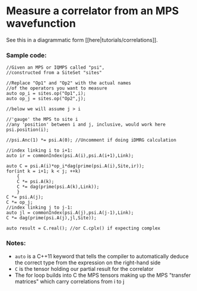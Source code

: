# Measure a correlator from an MPS wavefunction #

See this in a diagrammatic form [[here|tutorials/correlations]].

### Sample code:

    //Given an MPS or IQMPS called "psi",
    //constructed from a SiteSet "sites"
    
    //Replace "Op1" and "Op2" with the actual names
    //of the operators you want to measure
    auto op_i = sites.op("Op1",i);
    auto op_j = sites.op("Op2",j);

    //below we will assume j > i

    //'gauge' the MPS to site i
    //any 'position' between i and j, inclusive, would work here
    psi.position(i); 

    //psi.Anc(1) *= psi.A(0); //Uncomment if doing iDMRG calculation

    //index linking i to i+1:
    auto ir = commonIndex(psi.A(i),psi.A(i+1),Link);

    auto C = psi.A(i)*op_i*dag(prime(psi.A(i),Site,ir));
    for(int k = i+1; k < j; ++k)
        {
        C *= psi.A(k);
        C *= dag(prime(psi.A(k),Link));
        }
    C *= psi.A(j);
    C *= op_j;
    //index linking j to j-1:
    auto jl = commonIndex(psi.A(j),psi.A(j-1),Link);
    C *= dag(prime(psi.A(j),jl,Site));

    auto result = C.real(); //or C.cplx() if expecting complex

### Notes:
* `auto` is a C++11 keyword that tells the compiler to automatically deduce the correct type from the expression on the right-hand side
* `C` is the tensor holding our partial result for the correlator
* The for loop builds into C the MPS tensors making up the MPS "transfer matrices" which carry correlations from i to j


